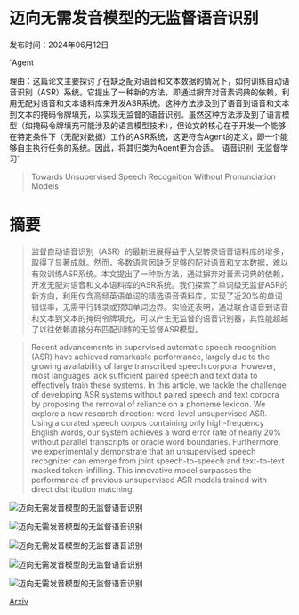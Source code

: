 # 迈向无需发音模型的无监督语音识别

发布时间：2024年06月12日

`Agent

理由：这篇论文主要探讨了在缺乏配对语音和文本数据的情况下，如何训练自动语音识别（ASR）系统。它提出了一种新的方法，即通过摒弃对音素词典的依赖，利用无配对语音和文本语料库来开发ASR系统。这种方法涉及到了语音到语音和文本到文本的掩码令牌填充，以实现无监督的语音识别。虽然这种方法涉及到了语言模型（如掩码令牌填充可能涉及的语言模型技术），但论文的核心在于开发一个能够在特定条件下（无配对数据）工作的ASR系统，这更符合Agent的定义，即一个能够自主执行任务的系统。因此，将其归类为Agent更为合适。` `语音识别` `无监督学习`

> Towards Unsupervised Speech Recognition Without Pronunciation Models

# 摘要

> 监督自动语音识别（ASR）的最新进展得益于大型转录语音语料库的增多，取得了显著成就。然而，多数语言因缺乏足够的配对语音和文本数据，难以有效训练ASR系统。本文提出了一种新方法，通过摒弃对音素词典的依赖，开发无配对语音和文本语料库的ASR系统。我们探索了单词级无监督ASR的新方向，利用仅含高频英语单词的精选语音语料库，实现了近20%的单词错误率，无需平行转录或预知单词边界。实验还表明，通过联合语音到语音和文本到文本的掩码令牌填充，可以产生无监督的语音识别器，其性能超越了以往依赖直接分布匹配训练的无监督ASR模型。

> Recent advancements in supervised automatic speech recognition (ASR) have achieved remarkable performance, largely due to the growing availability of large transcribed speech corpora. However, most languages lack sufficient paired speech and text data to effectively train these systems. In this article, we tackle the challenge of developing ASR systems without paired speech and text corpora by proposing the removal of reliance on a phoneme lexicon. We explore a new research direction: word-level unsupervised ASR. Using a curated speech corpus containing only high-frequency English words, our system achieves a word error rate of nearly 20% without parallel transcripts or oracle word boundaries. Furthermore, we experimentally demonstrate that an unsupervised speech recognizer can emerge from joint speech-to-speech and text-to-text masked token-infilling. This innovative model surpasses the performance of previous unsupervised ASR models trained with direct distribution matching.

![迈向无需发音模型的无监督语音识别](../../../paper_images/2406.08380/x1.png)

![迈向无需发音模型的无监督语音识别](../../../paper_images/2406.08380/x2.png)

![迈向无需发音模型的无监督语音识别](../../../paper_images/2406.08380/x3.png)

![迈向无需发音模型的无监督语音识别](../../../paper_images/2406.08380/x4.png)

![迈向无需发音模型的无监督语音识别](../../../paper_images/2406.08380/x5.png)

[Arxiv](https://arxiv.org/abs/2406.08380)